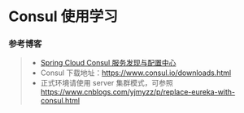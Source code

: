 # Consul 使用学习


### 参考博客
> - [Spring Cloud Consul 服务发现与配置中心](https://blog.csdn.net/zhuyu19911016520/article/details/88141427)
> - Consul 下载地址：https://www.consul.io/downloads.html
> - 正式环境请使用 server 集群模式，可参照 https://www.cnblogs.com/yjmyzz/p/replace-eureka-with-consul.html